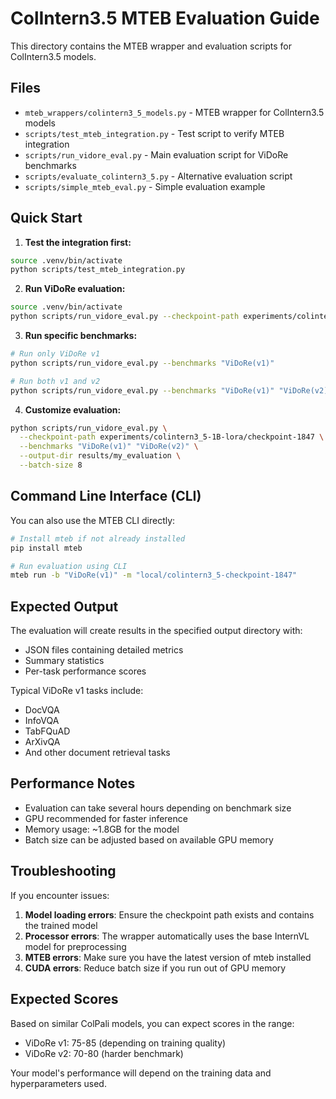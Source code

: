 # ColIntern3.5 MTEB Evaluation Guide

This directory contains the MTEB wrapper and evaluation scripts for ColIntern3.5 models.

## Files

- `mteb_wrappers/colintern3_5_models.py` - MTEB wrapper for ColIntern3.5 models
- `scripts/test_mteb_integration.py` - Test script to verify MTEB integration
- `scripts/run_vidore_eval.py` - Main evaluation script for ViDoRe benchmarks
- `scripts/evaluate_colintern3_5.py` - Alternative evaluation script
- `scripts/simple_mteb_eval.py` - Simple evaluation example

## Quick Start

1. **Test the integration first:**
```bash
source .venv/bin/activate
python scripts/test_mteb_integration.py
```

2. **Run ViDoRe evaluation:**
```bash
source .venv/bin/activate
python scripts/run_vidore_eval.py --checkpoint-path experiments/colintern3_5-1B-lora/checkpoint-1847
```

3. **Run specific benchmarks:**
```bash
# Run only ViDoRe v1
python scripts/run_vidore_eval.py --benchmarks "ViDoRe(v1)"

# Run both v1 and v2
python scripts/run_vidore_eval.py --benchmarks "ViDoRe(v1)" "ViDoRe(v2)"
```

4. **Customize evaluation:**
```bash
python scripts/run_vidore_eval.py \
  --checkpoint-path experiments/colintern3_5-1B-lora/checkpoint-1847 \
  --benchmarks "ViDoRe(v1)" "ViDoRe(v2)" \
  --output-dir results/my_evaluation \
  --batch-size 8
```

## Command Line Interface (CLI)

You can also use the MTEB CLI directly:

```bash
# Install mteb if not already installed
pip install mteb

# Run evaluation using CLI
mteb run -b "ViDoRe(v1)" -m "local/colintern3_5-checkpoint-1847"
```

## Expected Output

The evaluation will create results in the specified output directory with:
- JSON files containing detailed metrics
- Summary statistics
- Per-task performance scores

Typical ViDoRe v1 tasks include:
- DocVQA
- InfoVQA
- TabFQuAD
- ArXivQA
- And other document retrieval tasks

## Performance Notes

- Evaluation can take several hours depending on benchmark size
- GPU recommended for faster inference
- Memory usage: ~1.8GB for the model
- Batch size can be adjusted based on available GPU memory

## Troubleshooting

If you encounter issues:

1. **Model loading errors**: Ensure the checkpoint path exists and contains the trained model
2. **Processor errors**: The wrapper automatically uses the base InternVL model for preprocessing
3. **MTEB errors**: Make sure you have the latest version of mteb installed
4. **CUDA errors**: Reduce batch size if you run out of GPU memory

## Expected Scores

Based on similar ColPali models, you can expect scores in the range:
- ViDoRe v1: 75-85 (depending on training quality)
- ViDoRe v2: 70-80 (harder benchmark)

Your model's performance will depend on the training data and hyperparameters used.
